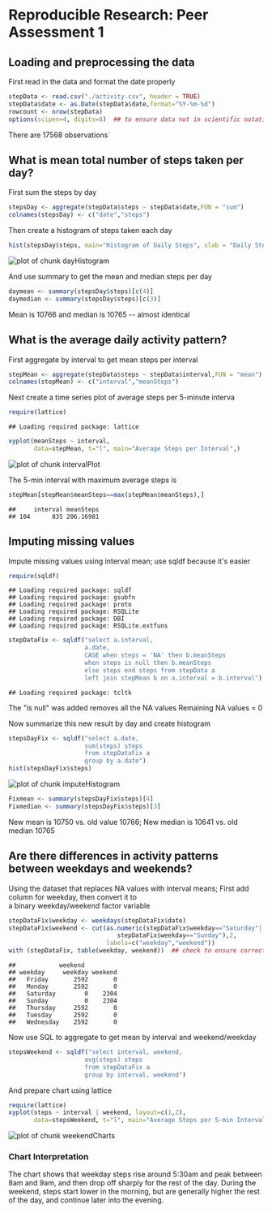 # Reproducible Research: Peer Assessment 1

## Loading and preprocessing the data
First read in the data and format the date properly

```r
stepData <- read.csv("./activity.csv", header = TRUE)
stepData$date <- as.Date(stepData$date,format="%Y-%m-%d")
rowcount <- nrow(stepData)
options(scipen=4, digits=8)  ## to ensure data not in scientific notation digits
```
There are  17568 observations`

## What is mean total number of steps taken per day?
First sum the steps by day

```r
stepsDay <- aggregate(stepData$steps ~ stepData$date,FUN = "sum")
colnames(stepsDay) <- c("date","steps")
```
Then create a histogram of steps taken each day

```r
hist(stepsDay$steps, main="Histogram of Daily Steps", xlab = "Daily Steps")
```

![plot of chunk dayHistogram](figure/dayHistogram.png) 

And use summary to get the mean and median steps per day

```r
daymean <- summary(stepsDay$steps)[c(4)]
daymedian <- summary(stepsDay$steps)[c(3)]
```
Mean is 10766 and median is 10765 -- almost identical

## What is the average daily activity pattern?
First aggregate by interval to get mean steps per interval

```r
stepMean <- aggregate(stepData$steps ~ stepData$interval,FUN = "mean")
colnames(stepMean) <- c("interval","meanSteps")
```
Next create a time series plot of average steps per 5-minute interva

```r
require(lattice)
```

```
## Loading required package: lattice
```

```r
xyplot(meanSteps ~ interval, 
       data=stepMean, t="l", main="Average Steps per Interval",)
```

![plot of chunk intervalPlot](figure/intervalPlot.png) 

The 5-min interval with maximum average steps is 

```r
stepMean[stepMean$meanSteps==max(stepMean$meanSteps),] 
```

```
##     interval meanSteps
## 104      835 206.16981
```


## Imputing missing values

Impute missing values using interval mean; use sqldf because it's easier

```r
require(sqldf)
```

```
## Loading required package: sqldf
## Loading required package: gsubfn
## Loading required package: proto
## Loading required package: RSQLite
## Loading required package: DBI
## Loading required package: RSQLite.extfuns
```

```r
stepDataFix <- sqldf("select a.interval, 
                     a.date, 
                     CASE when steps = 'NA' then b.meanSteps  
                     when steps is null then b.meanSteps  
                     else steps end steps from stepData a  
                     left join stepMean b on a.interval = b.interval")
```

```
## Loading required package: tcltk
```
The "is null" was added removes all the NA values
Remaining NA values = 0

Now summarize this new result by day and create histogram

```r
stepsDayFix <- sqldf("select a.date,
                     sum(steps) steps
                     from stepDataFix a
                     group by a.date")
hist(stepsDayFix$steps)
```

![plot of chunk imputeHistogram](figure/imputeHistogram.png) 

```r
Fixmean <- summary(stepsDayFix$steps)[4]
Fixmedian <- summary(stepsDayFix$steps)[3]
```
New mean is 10750 vs. old value 10766; 
New median is 10641 vs. old median 10765 

## Are there differences in activity patterns between weekdays and weekends?
Using the dataset that replaces NA values with interval means;
First add column for weekday, then convert it to  
a binary weekday/weekend factor variable

```r
stepDataFix$weekday <- weekdays(stepDataFix$date)
stepDataFix$weekend <- cut(as.numeric(stepDataFix$weekday=="Saturday"|
                              stepDataFix$weekday=="Sunday"),2,
                           labels=c("weekday","weekend"))
with (stepDataFix, table(weekday, weekend))  ## check to ensure correct
```

```
##            weekend
## weekday     weekday weekend
##   Friday       2592       0
##   Monday       2592       0
##   Saturday        0    2304
##   Sunday          0    2304
##   Thursday     2592       0
##   Tuesday      2592       0
##   Wednesday    2592       0
```
Now use SQL to aggregate to get mean by interval and weekend/weekday

```r
stepsWeekend <- sqldf("select interval, weekend,
                     avg(steps) steps
                     from stepDataFix a
                     group by interval, weekend")
```
And prepare chart using lattice

```r
require(lattice)
xyplot(steps ~ interval | weekend, layout=c(1,2),
       data=stepsWeekend, t="l", main="Average Steps per 5-min Interval")
```

![plot of chunk weekendCharts](figure/weekendCharts.png) 
### Chart Interpretation

The chart shows that weekday steps rise around 5:30am and peak between 8am and 9am, and then drop off sharply for the rest of the day.  During the weekend, steps start lower in the morning, but are generally higher the rest of the day, and continue later into the evening.
